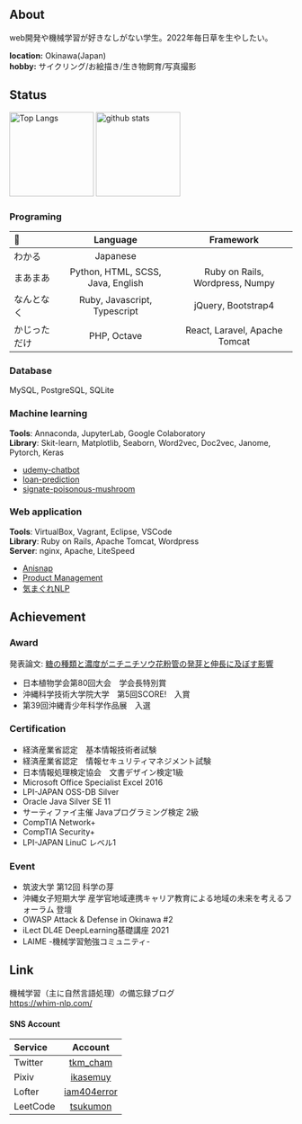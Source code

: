 ## About
web開発や機械学習が好きなしがない学生。2022年毎日草を生やしたい。  

__location:__ Okinawa(Japan)  
__hobby:__ サイクリング/お絵描き/生き物飼育/写真撮影  
  

## Status

<p align="left"> 
  <img alt="Top Langs" height="150px" src="https://github-readme-stats.vercel.app/api/top-langs/?username=tsukumon&layout=compact&show_icons=true&theme=onedark" />
  <img alt="github stats" height="150px" src="https://github-readme-stats.vercel.app/api?username=tsukumon&theme=onedark&show_icons=ture" />
</p>  
  
### Programing
|   🤔   | Language | Framework |
|:---|:---:|:---:|
|わかる | Japanese | |
|まあまあ | Python, HTML, SCSS, Java, English | Ruby on Rails, Wordpress, Numpy |
|なんとなく | Ruby, Javascript, Typescript | jQuery, Bootstrap4 |
|かじっただけ | PHP, Octave | React, Laravel, Apache Tomcat |


### Database
MySQL, PostgreSQL, SQLite
  
### Machine learning
__Tools__: Annaconda, JupyterLab, Google Colaboratory   
__Library__: Skit-learn, Matplotlib, Seaborn, Word2vec, Doc2vec, Janome, Pytorch, Keras  
* [udemy-chatbot](https://github.com/tsukumon/udemy-chatbot)  
* [loan-prediction](https://github.com/tsukumon/loan-prediction)  
* [signate-poisonous-mushroom](https://github.com/tsukumon/signate-poisonous-mushroom)    

### Web application
__Tools__: VirtualBox, Vagrant, Eclipse, VSCode   
__Library__: Ruby on Rails, Apache Tomcat, Wordpress  
__Server__: nginx, Apache, LiteSpeed  
* [Anisnap](https://github.com/tsukumon/anisnap)  
* [Product Management](https://github.com/tsukumon/tomwebapp)  
* [気まぐれNLP](https://whim-nlp.com/)

## Achievement
### Award
発表論文: [糖の種類と濃度がニチニチソウ花粉管の発芽と伸長に及ぼす影響](https://github.com/tsukumon/catharanthus-roseus)  
* 日本植物学会第80回大会　学会長特別賞
* 沖縄科学技術大学院大学　第5回SCORE!　入賞
* 第39回沖縄青少年科学作品展　入選


### Certification
* 経済産業省認定　基本情報技術者試験
* 経済産業省認定　情報セキュリティマネジメント試験
* 日本情報処理検定協会　文書デザイン検定1級
* Microsoft Office Specialist Excel 2016
* LPI-JAPAN  OSS-DB Silver
* Oracle  Java Silver SE 11
* サーティファイ主催 Javaプログラミング検定 2級
* CompTIA  Network+
* CompTIA  Security+
* LPI-JAPAN  LinuC レベル1

### Event
* 筑波大学 第12回 科学の芽
* 沖縄女子短期大学 産学官地域連携キャリア教育による地域の未来を考えるフォーラム 登壇
* OWASP Attack & Defense in Okinawa #2
* iLect DL4E DeepLearning基礎講座 2021
* LAIME -機械学習勉強コミュニティ-

## Link  
機械学習（主に自然言語処理）の備忘録ブログ  
https://whim-nlp.com/  

#### SNS Account
| Service | Account |
|:---|:---:|
|Twitter |[tkm_cham](https://twitter.com/tkm_cham) |
|Pixiv |[ikasemuy](https://www.pixiv.net/users/56776052) |
|Lofter |[iam404error](https://iam404error.lofter.com/) |
|LeetCode |[tsukumon](https://leetcode.com/tsukumon/) |  
<!--
**tsukumon/tsukumon** is a ✨ _special_ ✨ repository because its `README.md` (this file) appears on your GitHub profile.

Here are some ideas to get you started:

- 🔭 I’m currently working on ...
- 🌱 I’m currently learning ...
- 👯 I’m looking to collaborate on ...
- 🤔 I’m looking for help with ...
- 💬 Ask me about ...
- 📫 How to reach me: ...
- 😄 Pronouns: ...
- ⚡ Fun fact: ...
-->

